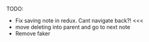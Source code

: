 TODO:

- Fix saving note in redux. Cant navigate back?! <<<
- move deleting into parent and go to next note
- Remove faker

